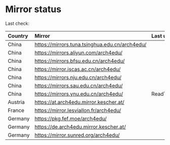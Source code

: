 <script src="./time.js"></script>
# Mirror status
Last check: <script type="text/javascript">localize(1688466171.0062044);</script>

|Country|Mirror|Last update|
|:------|:-----|:----------|
|China|https://mirrors.tuna.tsinghua.edu.cn/arch4edu/|<script type="text/javascript">localize(1688452589);</script>|
|China|https://mirrors.aliyun.com/arch4edu/|<script type="text/javascript">localize(1688366114);</script>|
|China|https://mirrors.bfsu.edu.cn/arch4edu/|<script type="text/javascript">localize(1688409284);</script>|
|China|https://mirror.iscas.ac.cn/arch4edu/|<script type="text/javascript">localize(1688452589);</script>|
|China|https://mirrors.nju.edu.cn/arch4edu/|<script type="text/javascript">localize(1688366114);</script>|
|China|https://mirrors.sau.edu.cn/arch4edu/|<script type="text/javascript">localize(1688409284);</script>|
|China|https://mirrors.ynu.edu.cn/arch4edu/|ReadTimeout|
|Austria|https://at.arch4edu.mirror.kescher.at/|<script type="text/javascript">localize(1688409284);</script>|
|France|https://mirror.lesviallon.fr/arch4edu/|<script type="text/javascript">localize(1688409284);</script>|
|Germany|https://pkg.fef.moe/arch4edu/|<script type="text/javascript">localize(1688409284);</script>|
|Germany|https://de.arch4edu.mirror.kescher.at/|<script type="text/javascript">localize(1688409284);</script>|
|Germany|https://mirror.sunred.org/arch4edu/|<script type="text/javascript">localize(1688409284);</script>|

<script src="./tablefilter/tablefilter.js"></script>
<script src="./table.js"></script>